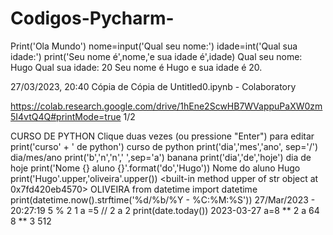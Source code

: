 # Codigos-Pycharm-

Print('Ola Mundo')
nome=input('Qual seu nome:')
idade=int('Qual sua idade:')
print('Seu nome é',nome,'e sua idade é',idade)
Qual seu nome: Hugo
Qual sua idade: 20
Seu nome é Hugo e sua idade é 20.

27/03/2023, 20:40 Cópia de Cópia de Untitled0.ipynb - Colaboratory

https://colab.research.google.com/drive/1hEne2ScwHB7WVappuPaXW0zm5I4vtQ4Q#printMode=true 1/2

CURSO DE PYTHON
Clique duas vezes (ou pressione "Enter") para editar
print('curso' + ' de python')
curso de python
print('dia','mes','ano', sep='/')
dia/mes/ano
print('b','n','n',' ',sep='a')
banana
print('dia','de','hoje')
dia de hoje
print('Nome {} aluno {}'.format('do','Hugo'))
Nome do aluno Hugo
print('Hugo'.upper,'oliveira'.upper())
<built-in method upper of str object at 0x7fd420eb4570> OLIVEIRA
from datetime import datetime
print(datetime.now().strftime('%d/%b/%Y - %C:%M:%S'))
27/Mar/2023 - 20:27:19
5 % 2
1
a =5 // 2
a
2
print(date.today())
2023-03-27
a=8 ** 2
a
64
8 ** 3
512
